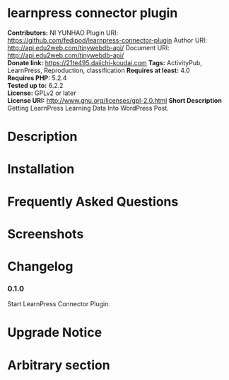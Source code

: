 # learnpress connector plugin #

**Contributors:** NI YUNHAO
Plugin URI: https://github.com/fedipod/learnpress-connector-plugin
Author URI: http://api.edu2web.com/tinywebdb-api/ 
Document URI: http://api.edu2web.com/tinywebdb-api/  
**Donate link:** https://21te495.daiichi-koudai.com
**Tags:** ActivityPub, LearnPress, Reproduction, classification
**Requires at least:** 4.0  
**Requires PHP:** 5.2.4  
**Tested up to:** 6.2.2  
**License:** GPLv2 or later  
**License URI:** http://www.gnu.org/licenses/gpl-2.0.html 
**Short Description**
Getting LearnPress Learning Data Into WordPress Post.


# Description #



# Installation #


# Frequently Asked Questions #

# Screenshots #

# Changelog #

### 0.1.0 ###  
Start LearnPress Connector Plugin.

# Upgrade Notice #

# Arbitrary section #

